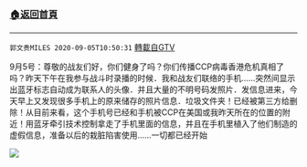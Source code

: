 ﻿###  [:house:返回首頁](https://github.com/ourhimalayas/txt)
---

`郭文贵MILES 2020-09-05T10:50:31` [轉載自GTV](https://gtv.org/web/#/UserInfo/5e596957357cc612d35a8044)

9月5号：尊敬的战友们好，你们健身了吗？你们传播CCP病毒香港危机真相了吗？昨天下午在我参与战斗时录播的时候．我和战友们联络的手机……突然间显示出蓝牙标志自动成为联系人的头像．并且大量的不明号码发照片．发信息进来，今天早上又发现很多手机上的原来储存的照片信息．垃圾文件夹！已经被第三方给删除！从目前来看，这个手机号已经和手机被CCP在美国或我昨天所在的位置的附近！用蓝牙牵引技术控制拿走了手机里面的信息，并且在手机里植入了他们制造的虚假信息，准备以后的栽脏陷害使用……一切都已经开始

[![](https://filegroup.gtv.org/cdn-cgi/image/width=600/https://filegroup.gtv.org/group3/default/20200905/10/50/0/ad10a300e3729d1eaed4f41e38ef46ed)](https://filegroup.gtv.org/group3/default/20200905/10/50/0/c5c9d9e1e922db0ab157a71fd3f23102.MOV)